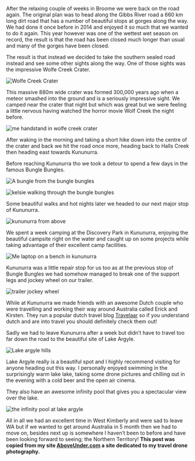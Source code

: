 After the relaxing couple of weeks in Broome we were back on the road again. The original plan was to head along the Gibbs River road a 660 km long dirt road that has a number of beautiful stops at gorges along the way. We had done it once before in 2014 and enjoyed it so much that we wanted to do it again. This year however was one of the wettest wet season on record, the result is that the road has been closed much longer than usual and many of the gorges have been closed.

The result is that instead we decided to take the southern sealed road instead and see some other sights along the way. One of those sights was the impressive Wolfe Creek Crater.

![Wolfe Creek Crater](/posts/camping-oz-2017-east-kimberly/Wolfe_Creek_Crater_1024x1024.jpg?v=1496621336)

This massive 880m wide crater was formed 300,000 years ago when a meteor smashed into the ground and is a seriously impressive sight. We camped near the crater that night but which was great but we were feeling a little nervous having watched the horror movie Wolf Creek the night before.

![me handstand in wolfe creek crater](/posts/camping-oz-2017-east-kimberly/IMG_9791_1024x1024.jpg?v=1496621505)

After waking in the morning and taking a short hike down into the centre of the crater and back we hit the road once more, heading back to Halls Creek then heading east towards Kununurra.

Before reaching Kununurra tho we took a detour to spend a few days in the famous Bungle Bungles.

![A bungle from the bungle bungles](/posts/camping-oz-2017-east-kimberly/Bungle_1024x1024.jpg?v=1496621794)

![kelsie walking through the bungle bungles](/posts/camping-oz-2017-east-kimberly/IMG_9834_1024x1024.jpg?v=1496621849)

Some beautiful walks and hot nights later we headed to our next major stop of Kununurra.

![kununurra from above](/posts/camping-oz-2017-east-kimberly/Kununurra_1024x1024.jpg?v=1496621888)

We spent a week camping at the Discovery Park in Kununurra, enjoying the beautiful campsite right on the water and caught up on some projects while taking advantage of their excellent camp facilities.

![Me laptop on a bench in kununurra](/posts/camping-oz-2017-east-kimberly/IMG_7519_1024x1024.jpg?v=1496621929)

Kununurra was a little repair stop for us too as at the previous stop of Bungle Bungles we had somehow managed to break one of the support legs and jockey wheel on our trailer.

![trailer jockey wheel](/posts/camping-oz-2017-east-kimberly/IMG_7517_1024x1024.jpg?v=1496621965)

While at Kununurra we made friends with an awesome Dutch couple who were travelling and working their way around Australia called Erick and Kirsten. They run a popular dutch travel blog [Travelaar](https://www.facebook.com/pg/travelaar "travelaar") so if you understand dutch and are into travel you should definitely check them out!

Sadly we had to leave Kununurra after a week but didn’t have to travel too far down the road to the beautiful site of Lake Argyle.

![Lake argyle hills](/posts/camping-oz-2017-east-kimberly/Lake_Argyle_Hills_1024x1024.jpg?v=1496622006)

Lake Argyle really is a beautiful spot and I highly recommend visiting for anyone heading out this way. I personally enjoyed swimming in the surprisingly warm lake lake, taking some drone pictures and chilling out in the evening with a cold beer and the open air cinema.

They also have an awesome infinity pool that gives you a spectacular view over the lake.

![the infinity pool at lake argyle](/posts/camping-oz-2017-east-kimberly/IMG_7543_1024x1024.jpg?v=1496622206)

All in all we had an excellent time in West Kimberly and were sad to leave WA but if we wanted to get around Australia in 5 month then we had to move on, besides next up is somewhere I haven’t been to before and have been looking forward to seeing; the Northern Territory!
 **This post was copied from my site [AboveUnder.com](http://aboveunder.azurewebsites.net) a site dedicated to my travel drone photography.**